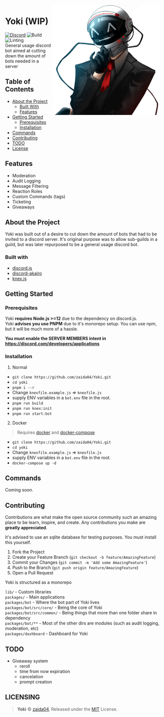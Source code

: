<img src="static/yoki-readme.png" alt="Yoki Face" width='350' align="right">
 
# Yoki (WIP) 
[![Discord][discord-badge]][discord-link] 
![Build][ts-badge]
![Linting][lint-badge]  
General usage discord bot aimed at cutting down the amount of bots needed in a server  

## Table of Contents

* [About the Project](#about-the-project)
  * [Built With](#built-with)
  * [Features](#features)
* [Getting Started](#getting-started)
  * [Prerequisites](#prerequisites)
  * [Installation](#installation)
* [Commands](#commands)
* [Contributing](#contributing)
* [TODO](#todo)
* [License](#licensing)

## Features
* Moderation
* Audit Logging
* Message Filtering
* Reaction Roles
* Custom Commands (tags)
* Ticketing
* Giveaways

## About the Project  
Yoki was built out of a desire to cut down the amount of bots that had to be invited to a discord server. It's original purpose was to allow sub-guilds in a guild, but was later repurposed to be a general usage discord bot.

### Built with  
* [discord.js](https://github.com/discordjs/discord.js)  
* [discord-akairo](https://github.com/discord-akairo/discord-akairo)  
* [knex.js](https://github.com/knex/knex)  

## Getting Started

### Prerequisites
Yoki **requires Node.js >=12** due to the dependency on discord.js.  
Yoki **advises you use PNPM** due to it's monorepo setup. You can use npm, but it will be much more of a hassle.

**You must enable the SERVER MEMBERS intent in https://discord.com/developers/applications**

### Installation 

1. Normal
- `git clone https://github.com/zaida04/Yoki.git`  
- `cd yoki`
- `pnpm i --r`  
- Change `knexfile.example.js` => `knexfile.js`  
- supply ENV variables in a `bot.env` file in the root.  
- `pnpm run build`  
- `pnpm run knex:init`
- `pnpm run start:bot` 
    
2. Docker
> Requires [docker](https://docs.docker.com/get-started/overview/) and [docker-compose](https://docs.docker.com/compose/)

- `git clone https://github.com/zaida04/Yoki.git`
- `cd yoki`
- Change `knexfile.example.js` => `knexfile.js`  
- supply ENV variables in a `bot.env` file in the root.  
- `docker-compose up -d`

## Commands
Coming soon.

## Contributing

Contributions are what make the open source community such an amazing place to be learn, inspire, and create. Any contributions you make are **greatly appreciated**.

It's advised to use an sqlite database for testing purposes. You must install this yourself.

1. Fork the Project
2. Create your Feature Branch (`git checkout -b feature/AmazingFeature`)
3. Commit your Changes (`git commit -m 'Add some AmazingFeature'`)
4. Push to the Branch (`git push origin feature/AmazingFeature`)
5. Open a Pull Request

Yoki is structured as a monorepo  

`lib/` - Custom libraries  
`packages/` - Main applications     
`packages/bot` - Where the bot part of Yoki lives  
`packages/bot/src/core/` - Being the core of Yoki  
`packages/bot/src/common/` - Being things that more than one folder share in dependency  
`packages/bot/**` - Most of the other dirs are modules (such as audit logging, moderation, etc)  
`packages/dashboard` - Dashboard for Yoki

## TODO
* Giveaway system
  * reroll
  * time from now expiration
  * cancelation
  * prompt creation


## LICENSING  
> **Yoki** © [zaida04](https://github.com/zaida04), Released under the [MIT](https://github.com/zaida04/Yoki/blob/master/LICENSE) License.  

<!-- MARKDOWN LINKS & IMAGES -->
[discord-link]: https://discord.gg/jf66UUN
[discord-badge]: https://img.shields.io/discord/732714723744940032.svg?label=&logo=discord&logoColor=ffffff&color=7389D8&labelColor=6A7EC2 
[ts-badge]: https://github.com/zaida04/Yoki/workflows/TypeScript/badge.svg
[lint-badge]: https://github.com/zaida04/Yoki/workflows/Linting/badge.svg
